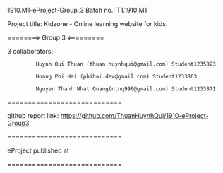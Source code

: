 1910.M1-eProject-Group_3
Batch no.: T1.1910.M1

Project title: Kidzone - Online learning website for kids.

========> Group 3 <=========

3 collaborators:

             Huynh Qui Thuan (thuan.huynhqui@gmail.com) Student1235023

             Hoang Phi Hai (phihai.dev@gmail.com) Student1233863
             
             Nguyen Thanh Nhat Quang(ntnq996@gmail.com) Student1233871
============================

github report link: https://github.com/ThuanHuynhQui/1910-eProject-Group3

============================

eProject published at 

============================
